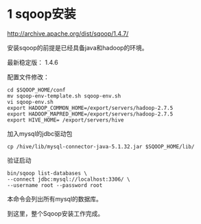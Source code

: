 # 1 sqoop安装

http://archive.apache.org/dist/sqoop/1.4.7/

安装sqoop的前提是已经具备java和hadoop的环境。

最新稳定版： 1.4.6

配置文件修改：
``` 
cd $SQOOP_HOME/conf
mv sqoop-env-template.sh sqoop-env.sh
vi sqoop-env.sh
export HADOOP_COMMON_HOME=/export/servers/hadoop-2.7.5
export HADOOP_MAPRED_HOME=/export/servers/hadoop-2.7.5
export HIVE_HOME= /export/servers/hive
```

加入mysql的jdbc驱动包
``` 
cp /hive/lib/mysql-connector-java-5.1.32.jar $SQOOP_HOME/lib/
```

验证启动
``` 
bin/sqoop list-databases \
--connect jdbc:mysql://localhost:3306/ \
--username root --password root
```

本命令会列出所有mysql的数据库。

到这里，整个Sqoop安装工作完成。